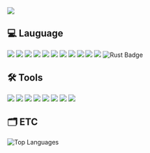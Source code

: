 <img src="https://capsule-render.vercel.app/api?type=waving&color=auto&height=170&section=header&text=NKL_Github!&fontSize=70" />

## 💻 Lauguage
<div align="left">
  <img src="https://img.shields.io/badge/C-A8B9CC?style=flat&logo=C&logoColor=white"/>
  <img src="https://img.shields.io/badge/C++-00599C?style=flat&logo=C++&logoColor=white"/>
  <img src="https://img.shields.io/badge/C Sharp-512BD4?style=flat&logo=C Sharp&logoColor=white"/>
  <img src="https://img.shields.io/badge/Java-007396?style=flat&logo=Java&logoColor=white" />
  <img src="https://img.shields.io/badge/HTML5-E34F26?style=flat&logo=HTML5&logoColor=white" />
  <img src="https://img.shields.io/badge/CSS3-1572B6?style=flat&logo=CSS3&logoColor=white" />
  <img src="https://img.shields.io/badge/Python-3776AB?style=flat&logo=Python&logoColor=white" />
  <img src="https://img.shields.io/badge/Raspberrypi-A22846?style=flat&logo=raspberrypi&logoColor=white" />
  <img src="https://img.shields.io/badge/JavaScript-F7DF1E?style=flat&logo=JavaScript&logoColor=white" />
  <img src="https://img.shields.io/badge/R-276DC3?style=flat&logo=r&logoColor=white" />
  <img src="https://img.shields.io/badge/MySQL-4479A1?style=flat&logo=MySQL&logoColor=white" />
  <img src="https://img.shields.io/badge/RUST-4479A1?style=flat&logo=rust&logoColor=white" alt="Rust Badge" />
</div>

## 🛠️ Tools
<div align="left">
  <img src="https://img.shields.io/badge/VisualStudio-5C2D91?style=flat&logo=visualstudio&logoColor=white" />
  <img src="https://img.shields.io/badge/MySQL-4479A1?style=flat&logo=mysql&logoColor=white" />
  <img src="https://img.shields.io/badge/AWS%20EC2-000000?style=flat&logo=amazon-ec2&logoColor=white" />
  <img src="https://img.shields.io/badge/Microsoft%20Utils-007ACC?style=flat&logo=microsoft&logoColor=white" />
  <img src="https://img.shields.io/badge/Hyper%20V-3DDC84?style=flat&logo=hyper-v&logoColor=white" />
  <img src="https://img.shields.io/badge/OpenCV-5C3EE8?style=flat&logo=opencv&logoColor=white" />
  <img src="https://img.shields.io/badge/VMware-607078?style=flat&logo=vmware&logoColor=white" />
  <img src="https://img.shields.io/badge/OpenVPN-00599C?style=flat&logo=openvpn&logoColor=white" />
</div>

## 🗂️ ETC
![Top Languages](https://github-readme-stats.vercel.app/api/top-langs/?username=ibamin&layout=compact)


